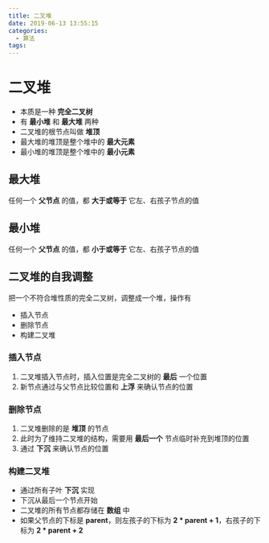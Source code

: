 ```yaml
---
title: 二叉堆
date: 2019-06-13 13:55:15
categories:
  - 算法
tags:
---
```


# 二叉堆
- 本质是一种 **完全二叉树**
- 有 **最小堆** 和 **最大堆** 两种
- 二叉堆的根节点叫做 **堆顶**
- 最大堆的堆顶是整个堆中的 **最大元素**
- 最小堆的堆顶是整个堆中的 **最小元素**

## 最大堆
任何一个 **父节点** 的值，都 **大于或等于** 它左、右孩子节点的值

## 最小堆
任何一个 **父节点** 的值，都 **小于或等于** 它左、右孩子节点的值

## 二叉堆的自我调整
把一个不符合堆性质的完全二叉树，调整成一个堆，操作有
- 插入节点
- 删除节点
- 构建二叉堆

### 插入节点
1. 二叉堆插入节点时，插入位置是完全二叉树的 **最后** 一个位置
2. 新节点通过与父节点比较位置和 **上浮** 来确认节点的位置

### 删除节点
1. 二叉堆删除的是 **堆顶** 的节点
2. 此时为了维持二叉堆的结构，需要用 **最后一个** 节点临时补充到堆顶的位置
3. 通过 **下沉** 来确认节点的位置

### 构建二叉堆
- 通过所有子叶 **下沉** 实现
- 下沉从最后一个节点开始
- 二叉堆的所有节点都存储在 **数组** 中
- 如果父节点的下标是 **parent**，则左孩子的下标为 **2 * parent + 1**，右孩子的下标为 **2 * parent + 2**
